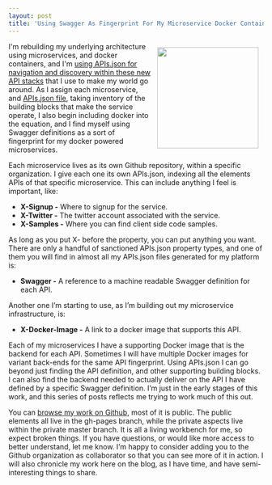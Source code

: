 ```yaml
---
layout: post
title: 'Using Swagger As Fingerprint For My Microservice Docker Containers'
---
```

<p><a href="https://kin-lane.github.io/master/"><img style="padding: 10px;" src="http://kinlane-productions.s3.amazonaws.com/api-evangelist-site/blog/swagger-api-docker.png" alt="" width="200" align="right" /></a></p>
<p>I'm rebuilding my underlying architecture using microservices, and docker containers, and I'm <a href="http://apievangelist.com/2015/01/28/using-apisjson-for-my-microservice-navigation-and-discovery/">using APIs.json for navigation and discovery within these new API stacks</a> that I use to make my world go around. As I assign each microservice, and <a href="http://apisjson.org/format.html">APIs.json file</a>, taking inventory of the building blocks that make the service operate, I also begin including docker into the equation, and I find myself using Swagger definitions as a sort of fingerprint for my docker powered microservices.</p>
<p>Each microservice lives as its own Github repository, within a specific organization. I give each one its own APIs.json, indexing all the elements APIs of that specific microservice. This can include anything I feel is important, like:</p>
<ul>
<li><strong>X-Signup -</strong> Where to signup for the service.</li>
<li><strong>X-Twitter -</strong> The twitter account associated with the service.</li>
<li><strong>X-Samples -</strong> Where you can find client side code samples.</li>
</ul>
<p>As long as you put X- before the property, you can put anything you want. There are only a handful of sanctioned APIs.json property types, and one of them you will find in almost all my APIs.json files generated for my platform is:</p>
<ul>
<li><strong>Swagger -</strong> A reference to a machine readable Swagger definition for each API.</li>
</ul>
<p>Another one I&rsquo;m starting to use, as I&rsquo;m building out my microservice infrastructure, is:</p>
<ul>
<li><strong>X-Docker-Image -</strong> A link to a docker image that supports this API.</li>
</ul>
<p>Each of my microservices I have a supporting Docker image that is the backend for each API. Sometimes I will have multiple Docker images for variant back-ends for the same API fingerprint. Using APIs.json I can go beyond just finding the API definition, and other supporting building blocks. I can also find the backend needed to actually deliver on the API I have defined by a specific Swagger definition. I&rsquo;m just in the early stages of this work, and this series of posts reflects me trying to work much of this out.</p>
<p>You can <a href="https://kin-lane.github.io/master/">browse my work on Github</a>, most of it is public. The public elements all live in the gh-pages branch, while the private aspects live within the private master branch.  It is all a living workbench for me, so expect broken things. If you have questions, or would like more access to better understand, let me know. I&rsquo;m happy to consider adding you to the Github organization as collaborator so that you can see more of it in action. I will also chronicle my work here on the blog, as I have time, and have semi-interesting things to share.</p>